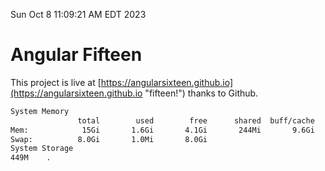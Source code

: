 Sun Oct  8 11:09:21 AM EDT 2023

# Angular Fifteen


This project is live at [https://angularsixteen.github.io](https://angularsixteen.github.io "fifteen!") thanks to Github.

```bash
System Memory
               total        used        free      shared  buff/cache   available
Mem:            15Gi       1.6Gi       4.1Gi       244Mi       9.6Gi        13Gi
Swap:          8.0Gi       1.0Mi       8.0Gi
System Storage
449M	.
```
```bash

